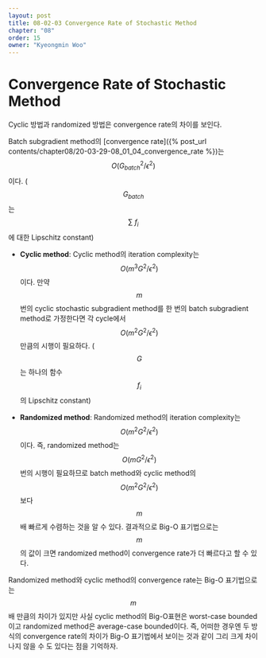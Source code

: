 ```yaml
---
layout: post
title: 08-02-03 Convergence Rate of Stochastic Method
chapter: "08"
order: 15
owner: "Kyeongmin Woo"
---
```


# Convergence Rate of Stochastic Method

Cyclic 방법과 randomized 방법은 convergence rate의 차이를 보인다.

Batch subgradient method의 [convergence rate]({% post_url contents/chapter08/20-03-29-08_01_04_convergence_rate %})는 $$O(G_{batch}^{2}/\epsilon^{2})$$이다. ($$G_{batch}$$는 $$\sum\text{ }f_i$$에 대한 Lipschitz constant)

- **Cyclic method**: Cyclic method의 iteration complexity는 $$O(m^{3}G^{2}/\epsilon^{2})$$이다. 만약 $$m$$번의 cyclic stochastic subgradient method를 한 번의 batch subgradient method로 가정한다면 각 cycle에서 $$O(m^{2}G^{2}/\epsilon^{2})$$ 만큼의 시행이 필요하다. ($$G$$는 하나의 함수 $$f_i$$의 Lipschitz constant)

- **Randomized method**: Randomized method의 iteration complexity는 $$O(m^{2}G^{2}/\epsilon^{2})$$이다. 즉, randomized method는 $$O(mG^{2}/\epsilon^2)$$번의 시행이 필요하므로 batch method와 cyclic method의 $$O(m^2G^2/\epsilon^2)$$보다 $$m$$배 빠르게 수렴하는 것을 알 수 있다. 결과적으로 Big-O 표기법으로는 $$m$$의 값이 크면 randomized method이 convergence rate가 더 빠르다고 할 수 있다.

Randomized method와 cyclic method의 convergence rate는 Big-O 표기법으로는  $$m$$ 배 만큼의 차이가 있지만 사실 cyclic method의 Big-O표현은 worst-case bounded이고 randomized method은 average-case bounded이다. 즉, 어떠한 경우엔 두 방식의 convergence rate의 차이가 Big-O 표기법에서 보이는 것과 같이 그리 크게 차이나지 않을 수 도 있다는 점을 기억하자.
